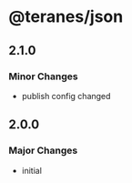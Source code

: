 # @teranes/json

## 2.1.0

### Minor Changes

- publish config changed

## 2.0.0

### Major Changes

- initial

